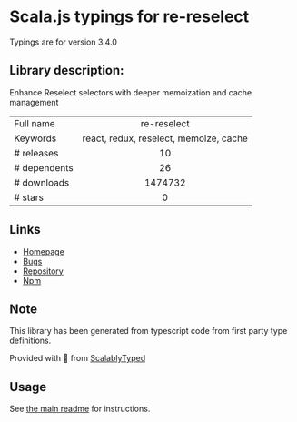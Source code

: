 
# Scala.js typings for re-reselect

Typings are for version 3.4.0

## Library description:
Enhance Reselect selectors with deeper memoization and cache management

|                    |                 |
| ------------------ | :-------------: |
| Full name          | re-reselect |
| Keywords           | react, redux, reselect, memoize, cache |
| # releases         | 10 |
| # dependents       | 26 |
| # downloads        | 1474732 |
| # stars            | 0 |

## Links
- [Homepage](https://github.com/toomuchdesign/re-reselect#readme)
- [Bugs](https://github.com/toomuchdesign/re-reselect/issues)
- [Repository](https://github.com/toomuchdesign/re-reselect)
- [Npm](https://www.npmjs.com/package/re-reselect)
    


## Note
This library has been generated from typescript code from first party type definitions.

Provided with :purple_heart: from [ScalablyTyped](https://github.com/oyvindberg/ScalablyTyped)

## Usage
See [the main readme](../../readme.md) for instructions.


